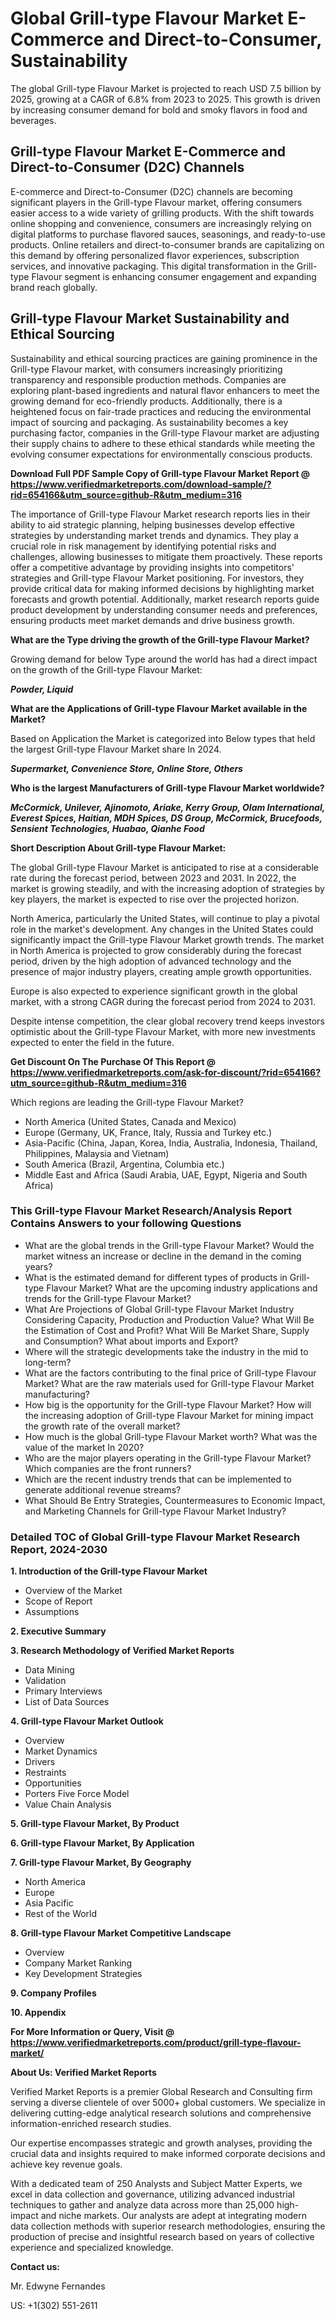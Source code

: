 <h1>Global Grill-type Flavour Market E-Commerce and Direct-to-Consumer, Sustainability</h1><p class=""><p>The global Grill-type Flavour Market is projected to reach USD 7.5 billion by 2025, growing at a CAGR of 6.8% from 2023 to 2025. This growth is driven by increasing consumer demand for bold and smoky flavors in food and beverages.</p><h2>Grill-type Flavour Market E-Commerce and Direct-to-Consumer (D2C) Channels</h2><p>E-commerce and Direct-to-Consumer (D2C) channels are becoming significant players in the Grill-type Flavour market, offering consumers easier access to a wide variety of grilling products. With the shift towards online shopping and convenience, consumers are increasingly relying on digital platforms to purchase flavored sauces, seasonings, and ready-to-use products. Online retailers and direct-to-consumer brands are capitalizing on this demand by offering personalized flavor experiences, subscription services, and innovative packaging. This digital transformation in the Grill-type Flavour segment is enhancing consumer engagement and expanding brand reach globally.</p><h2>Grill-type Flavour Market Sustainability and Ethical Sourcing</h2><p>Sustainability and ethical sourcing practices are gaining prominence in the Grill-type Flavour market, with consumers increasingly prioritizing transparency and responsible production methods. Companies are exploring plant-based ingredients and natural flavor enhancers to meet the growing demand for eco-friendly products. Additionally, there is a heightened focus on fair-trade practices and reducing the environmental impact of sourcing and packaging. As sustainability becomes a key purchasing factor, companies in the Grill-type Flavour market are adjusting their supply chains to adhere to these ethical standards while meeting the evolving consumer expectations for environmentally conscious products.</p></p><p class=""><strong>Download Full PDF Sample Copy of Grill-type Flavour Market Report @ <a href="https://www.verifiedmarketreports.com/download-sample/?rid=654166&utm_source=github-R&utm_medium=316" target="_blank">https://www.verifiedmarketreports.com/download-sample/?rid=654166&utm_source=github-R&utm_medium=316</a></strong></p><p>The importance of&nbsp;Grill-type Flavour Market research reports lies in their ability to aid strategic planning, helping businesses develop effective strategies by understanding market trends and dynamics. They play a crucial role in risk management by identifying potential risks and challenges, allowing businesses to mitigate them proactively. These reports offer a competitive advantage by providing insights into competitors' strategies and Grill-type Flavour Market positioning. For investors, they provide critical data for making informed decisions by highlighting market forecasts and growth potential. Additionally, market research reports guide product development by understanding consumer needs and preferences, ensuring products meet market demands and drive business growth.</p><p><strong>What are the&nbsp;Type driving the growth of the Grill-type Flavour Market?</strong></p><p id="" class="">Growing demand for below Type around the world has had a direct impact on the growth of the Grill-type Flavour Market:</p><p class=""><em><strong>Powder, Liquid</strong></em></p><p class=""><strong>What are the&nbsp;Applications&nbsp;of Grill-type Flavour Market available in the Market?</strong></p><p id="" class="">Based on Application the Market is categorized into Below types that held the largest Grill-type Flavour Market share In 2024.</p><p class=""><em><strong>Supermarket, Convenience Store, Online Store, Others</strong></em></p><p class=""><strong>Who is the largest Manufacturers of Grill-type Flavour Market worldwide?</strong></p><p><em><strong>McCormick, Unilever, Ajinomoto, Ariake, Kerry Group, Olam International, Everest Spices, Haitian, MDH Spices, DS Group, McCormick, Brucefoods, Sensient Technologies, Huabao, Qianhe Food</strong></em></p><p id="" class=""><strong>Short Description About Grill-type Flavour Market:</strong></p><p>The global Grill-type Flavour Market is anticipated to rise at a considerable rate during the forecast period, between 2023 and 2031. In 2022, the market is growing steadily, and with the increasing adoption of strategies by key players, the market is expected to rise over the projected horizon.</p><p>North America, particularly the United States, will continue to play a pivotal role in the market's development. Any changes in the United States could significantly impact the Grill-type Flavour Market growth trends. The market in North America is projected to grow considerably during the forecast period, driven by the high adoption of advanced technology and the presence of major industry players, creating ample growth opportunities.</p><p>Europe is also expected to experience significant growth in the global market, with a strong CAGR during the forecast period from 2024 to 2031.</p><p>Despite intense competition, the clear global recovery trend keeps investors optimistic about the Grill-type Flavour Market, with more new investments expected to enter the field in the future.</p><p id="" class=""><strong>Get Discount On The Purchase Of This Report @ <a href="https://www.verifiedmarketreports.com/ask-for-discount/?rid=654166?utm_source=github-R&utm_medium=316" target="_blank">https://www.verifiedmarketreports.com/ask-for-discount/?rid=654166?utm_source=github-R&utm_medium=316</a></strong></p><p class="">Which regions are leading the Grill-type Flavour Market?</p><ul><li>North America (United States, Canada and Mexico)</li><li>Europe (Germany, UK, France, Italy, Russia and Turkey etc.)</li><li>Asia-Pacific (China, Japan, Korea, India, Australia, Indonesia, Thailand, Philippines, Malaysia and Vietnam)</li><li>South America (Brazil, Argentina, Columbia etc.)</li><li>Middle East and Africa (Saudi Arabia, UAE, Egypt, Nigeria and South Africa)</li></ul><h3 id="" class="">This Grill-type Flavour Market Research/Analysis Report Contains Answers to your following Questions</h3><ul><li>What are the global trends in the Grill-type Flavour Market? Would the market witness an increase or decline in the demand in the coming years?</li><li>What is the estimated demand for different types of products in Grill-type Flavour Market? What are the upcoming industry applications and trends for the Grill-type Flavour Market?</li><li>What Are Projections of Global Grill-type Flavour Market Industry Considering Capacity, Production and Production Value? What Will Be the Estimation of Cost and Profit? What Will Be Market Share, Supply and Consumption? What about imports and Export?</li><li>Where will the strategic developments take the industry in the mid to long-term?</li><li>What are the factors contributing to the final price of Grill-type Flavour Market? What are the raw materials used for Grill-type Flavour Market manufacturing?</li><li>How big is the opportunity for the Grill-type Flavour Market? How will the increasing adoption of Grill-type Flavour Market for mining impact the growth rate of the overall market?</li><li>How much is the global Grill-type Flavour Market worth? What was the value of the market In 2020?</li><li>Who are the major players operating in the Grill-type Flavour Market? Which companies are the front runners?</li><li>Which are the recent industry trends that can be implemented to generate additional revenue streams?</li><li>What Should Be Entry Strategies, Countermeasures to Economic Impact, and Marketing Channels for Grill-type Flavour Market Industry?</li></ul><h3 id="" class="">Detailed TOC of Global Grill-type Flavour Market Research Report, 2024-2030</h3><p id="" class=""><strong>1. Introduction of the Grill-type Flavour Market</strong></p><ul><li>Overview of the Market</li><li>Scope of Report</li><li>Assumptions</li></ul><p id="" class=""><strong>2. Executive Summary</strong></p><p id="" class=""><strong>3. Research Methodology of Verified Market Reports</strong></p><ul><li>Data Mining</li><li>Validation</li><li>Primary Interviews</li><li>List of Data Sources</li></ul><p id="" class=""><strong>4. Grill-type Flavour Market Outlook</strong></p><ul><li>Overview</li><li>Market Dynamics</li><li>Drivers</li><li>Restraints</li><li>Opportunities</li><li>Porters Five Force Model</li><li>Value Chain Analysis</li></ul><p id="" class=""><strong>5. Grill-type Flavour Market, By Product</strong></p><p id="" class=""><strong>6. Grill-type Flavour Market, By Application</strong></p><p id="" class=""><strong>7. Grill-type Flavour Market, By Geography</strong></p><ul><li>North America</li><li>Europe</li><li>Asia Pacific</li><li>Rest of the World</li></ul><p id="" class=""><strong>8. Grill-type Flavour Market Competitive Landscape</strong></p><ul><li>Overview</li><li>Company Market Ranking</li><li>Key Development Strategies</li></ul><p id="" class=""><strong>9. Company Profiles</strong></p><p id="" class=""><strong>10. Appendix</strong></p><p id="" class=""><strong>For More Information or Query, Visit @ <a href="https://www.verifiedmarketreports.com/product/grill-type-flavour-market/" target="_blank">https://www.verifiedmarketreports.com/product/grill-type-flavour-market/</a></strong></p><p id="" class=""><strong>About Us: Verified Market Reports</strong></p><p id="" class="">Verified Market Reports is a premier Global Research and Consulting firm serving a diverse clientele of over 5000+ global customers. We specialize in delivering cutting-edge analytical research solutions and comprehensive information-enriched research studies.</p><p id="" class="">Our expertise encompasses strategic and growth analyses, providing the crucial data and insights required to make informed corporate decisions and achieve key revenue goals.</p><p id="" class="">With a dedicated team of 250 Analysts and Subject Matter Experts, we excel in data collection and governance, utilizing advanced industrial techniques to gather and analyze data across more than 25,000 high-impact and niche markets. Our analysts are adept at integrating modern data collection methods with superior research methodologies, ensuring the production of precise and insightful research based on years of collective experience and specialized knowledge.</p><p id="" class=""><strong>Contact us:</strong></p><p id="" class="">Mr. Edwyne Fernandes</p><p id="" class="">US: +1(302) 551-2611</p>